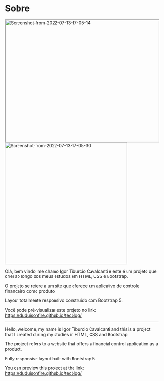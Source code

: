# Sobre
<a href="https://ibb.co/b5CdhJy"><img src="https://i.ibb.co/QvTmBdq/Screenshot-from-2022-07-13-17-05-14.png" alt="Screenshot-from-2022-07-13-17-05-14" border="1" width="700" height="400"></a>
<a href="https://ibb.co/KNgWZTq"><img src="https://i.ibb.co/cb9Q54F/Screenshot-from-2022-07-13-17-05-30.png" alt="Screenshot-from-2022-07-13-17-05-30" border="0" height="400"></a>


Olá, bem vindo, me chamo Igor Tiburcio Cavalcanti e este é um projeto que criei ao longo dos meus estudos em HTML, CSS e Bootstrap.

O projeto se refere a um site que oferece um aplicatívo de controle financeiro como produto.

Layout totalmente responsivo construido com Bootstrap 5.

Você pode pré-visualizar este projeto no link: https://duduisonfire.github.io/tecblog/

---

Hello, welcome, my name is Igor Tiburcio Cavalcanti and this is a project that I created during my studies in HTML, CSS and Bootstrap.

The project refers to a website that offers a financial control application as a product.

Fully responsive layout built with Bootstrap 5.

You can preview this project at the link: https://duduisonfire.github.io/tecblog/

